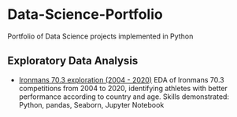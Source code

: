 # Data-Science-Portfolio
Portfolio of Data Science projects implemented in Python

## Exploratory Data Analysis
- [Ironmans 70.3 exploration (2004 - 2020)](https://github.com/Alejandro2718/Data-Science-Portfolio/blob/main/half_ironman_data_analysis.ipynb) EDA of Ironmans 70.3 competitions from 2004 to 2020, identifying athletes with better performance according to country and age.
Skills demonstrated: Python, pandas, Seaborn, Jupyter Notebook
